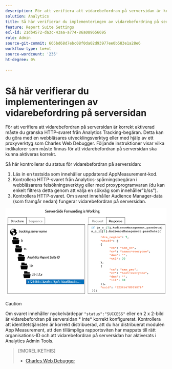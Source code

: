 ```yaml
---
description: För att verifiera att vidarebefordran på serversidan är korrekt aktiverad måste du granska HTTP-svaret från Analytics Tracking-begäran. Instruktionerna visar vilka indikatorer som måste finnas för att vidarebefordran på serversidan ska kunna aktiveras korrekt.
solution: Analytics
title: Så här verifierar du implementeringen av vidarebefordring på serversidan
feature: Report Suite Settings
exl-id: 21db4572-da3c-43aa-a774-86a089656695
role: Admin
source-git-commit: 665bd68d7ebc08f0da02d93977ee0b583e1a28e6
workflow-type: tm+mt
source-wordcount: '235'
ht-degree: 0%

---
```


# Så här verifierar du implementeringen av vidarebefordring på serversidan

För att verifiera att vidarebefordran på serversidan är korrekt aktiverad måste du granska HTTP-svaret från Analytics Tracking-begäran. Detta kan du göra med en webbläsares utvecklingsverktyg eller med hjälp av ett proxyverktyg som Charles Web Debugger. Följande instruktioner visar vilka indikatorer som måste finnas för att vidarebefordran på serversidan ska kunna aktiveras korrekt.

Så här kontrollerar du status för vidarebefordran på serversidan:

1. Läs in en testsida som innehåller uppdaterad AppMeasurement-kod.
1. Kontrollera HTTP-svaret från Analytics-spårningsbegäran i webbläsarens felsökningsverktyg eller med proxyprogramvaran (du kan enkelt filtrera detta genom att välja en sökväg som innehåller&quot;b/ss&quot;).
1. Kontrollera HTTP-svaret. Om svaret innehåller Audience Manager-data (som framgår nedan) fungerar vidarebefordran på serversidan.

![](/help/admin/admin/c-manage-report-suites/c-edit-report-suites/general/c-server-side-forwarding/assets/ssf-succeed.png)

>[!CAUTION]
>
>Om svaret innehåller nyckelvärdepar `"status":"SUCCESS"` eller en 2 x 2-bild är vidarebefordran på serversidan * inte* korrekt konfigurerat. Kontrollera att identitetstjänsten är korrekt distribuerad, att du har distribuerat modulen App Measurement, att den tillämpliga rapportsviten har mappats till rätt organisations-ID och att vidarebefordran på serversidan har aktiverats i Analytics Admin Tools.

>[!MORELIKETHIS]
>
>* [Charles Web Debugger](https://www.charlesproxy.com/)
